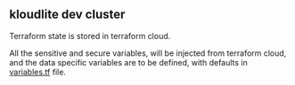 ## kloudlite dev cluster

Terraform state is stored in terraform cloud.

All the sensitive and secure variables, will be injected from terraform cloud, and the data specific variables are to be defined, with defaults in [variables.tf](./variables.tf) file.
